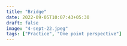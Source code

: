 ```yaml
---
title: "Bridge"
date: 2022-09-05T10:07:43+05:30
draft: false
image: "4-sept-22.jpeg"
tags: ["Practice", "One point perspective"]
---
```

